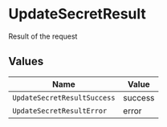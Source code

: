 # UpdateSecretResult

Result of the request


## Values

| Name                        | Value                       |
| --------------------------- | --------------------------- |
| `UpdateSecretResultSuccess` | success                     |
| `UpdateSecretResultError`   | error                       |